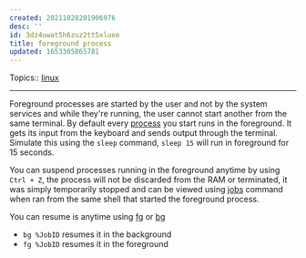 ```yaml
---
created: 20211028201906976
desc: ''
id: 3dz4uwat5h6zuz2tt5xluoe
title: foreground process
updated: 1653305865781
---
```

   
Topics::  [linux](../topics/linux.md)   
   
   
---   
   
Foreground processes are started by the user and not by the system services and while they're running, the user cannot start another from the same terminal. By default every [process](../devlog/process.md) you start runs in the foreground. It gets its input from the keyboard and sends output through the terminal. Simulate this using the `sleep` command, `sleep 15` will run in foreground for 15 seconds.   
   
You can suspend processes running in the foreground anytime by using `Ctrl + Z`, the process will not be discarded from the RAM or terminated, it was simply temporarily stopped and can be viewed using [jobs](../devlog/jobs.md) command when ran from the same shell that started the foreground process.   
   
You can resume is anytime using [fg](../devlog/fg.md) or [bg](../devlog/bg.md)   
   
   
- `bg %JobID` resumes it in the background   
- `fg %JobID` resumes it in the foreground